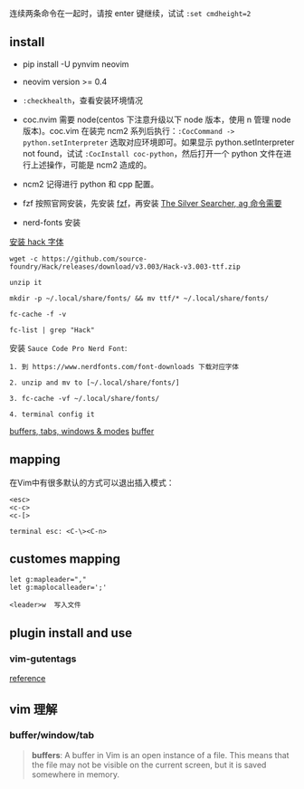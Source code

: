 连续两条命令在一起时，请按 enter 键继续，试试 `:set cmdheight=2`
## install

* pip install -U pynvim neovim

* neovim version >= 0.4

* `:checkhealth`，查看安装环境情况

* coc.nvim 需要 node(centos 下注意升级以下 node 版本，使用 n 管理 node 版本)。coc.vim 在装完 ncm2 系列后执行：`:CocCommand -> python.setInterpreter` 选取对应环境即可。如果显示 python.setInterpreter not found，试试 `:CocInstall coc-python`，然后打开一个 python 文件在进行上述操作，可能是 ncm2 造成的。

* ncm2 记得进行 python 和 cpp 配置。

* fzf 按照官网安装，先安装 [fzf](https://github.com/junegunn/fzf)，再安装 [The Silver Searcher, ag 命令需要](https://github.com/ggreer/the_silver_searcher)

* nerd-fonts 安装

[安装 hack 字体](https://github.com/ryanoasis/nerd-fonts/tree/master/patched-fonts/Hack)
```
wget -c https://github.com/source-foundry/Hack/releases/download/v3.003/Hack-v3.003-ttf.zip

unzip it

mkdir -p ~/.local/share/fonts/ && mv ttf/* ~/.local/share/fonts/

fc-cache -f -v

fc-list | grep "Hack"
```

安装 `Sauce Code Pro Nerd Font`:
```
1. 到 https://www.nerdfonts.com/font-downloads 下载对应字体

2. unzip and mv to [~/.local/share/fonts/]

3. fc-cache -vf ~/.local/share/fonts/

4. terminal config it
```

[buffers, tabs, windows & modes](http://springest.io/vim-buffers-tabs-windows-and-modes)
[buffer](https://harttle.land/2015/11/17/vim-buffer.html)

## mapping

在Vim中有很多默认的方式可以退出插入模式：
```
<esc>
<c-c>
<c-[>

terminal esc: <C-\><C-n>
```

## customes mapping
```
let g:mapleader=","
let g:maplocalleader=';'

<leader>w  写入文件
```
## plugin install and use

### vim-gutentags

[reference](https://zhuanlan.zhihu.com/p/43671939)

## vim 理解

### buffer/window/tab

> **buffers**: A buffer in Vim is an open instance of a file. This means that the file may not be visible on the current screen, but it is saved somewhere in memory.

